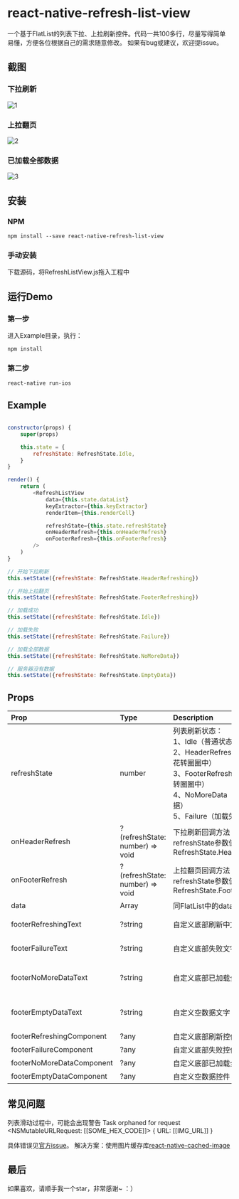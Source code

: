 # react-native-refresh-list-view

一个基于FlatList的列表下拉、上拉刷新控件。代码一共100多行，尽量写得简单易懂，方便各位根据自己的需求随意修改。
如果有bug或建议，欢迎提issue。

## 截图

### 下拉刷新

<img src="https://github.com/huanxsd/react-native-refresh-list-view/blob/master/screen_shot/1.png" alt="1" title="1">

### 上拉翻页

<img src="https://github.com/huanxsd/react-native-refresh-list-view/blob/master/screen_shot/2.png" alt="2" title="2">

### 已加载全部数据

<img src="https://github.com/huanxsd/react-native-refresh-list-view/blob/master/screen_shot/3.png" alt="3" title="3">

## 安装

### NPM
```
npm install --save react-native-refresh-list-view
```

### 手动安装
下载源码，将RefreshListView.js拖入工程中


## 运行Demo

### 第一步
进入Example目录，执行：
```
npm install
```

### 第二步
```
react-native run-ios
```

## Example

``` javascript

constructor(props) {
    super(props)

    this.state = {
        refreshState: RefreshState.Idle,
    }
}

render() {
    return (
        <RefreshListView
            data={this.state.dataList}
            keyExtractor={this.keyExtractor}
            renderItem={this.renderCell}

            refreshState={this.state.refreshState}
            onHeaderRefresh={this.onHeaderRefresh}
            onFooterRefresh={this.onFooterRefresh}
        />
    )
}

// 开始下拉刷新
this.setState({refreshState: RefreshState.HeaderRefreshing})

// 开始上拉翻页
this.setState({refreshState: RefreshState.FooterRefreshing})

// 加载成功
this.setState({refreshState: RefreshState.Idle})

// 加载失败
this.setState({refreshState: RefreshState.Failure})

// 加载全部数据
this.setState({refreshState: RefreshState.NoMoreData})

// 服务器没有数据
this.setState({refreshState: RefreshState.EmptyData})
```

## Props

| Prop | Type | Description | Default |
| :- | :- | :- | :- |
| refreshState | number | 列表刷新状态：<br/>1、Idle（普通状态）<br/>2、HeaderRefreshing（头部菊花转圈圈中）<br/>3、FooterRefreshing（底部菊花转圈圈中）<br/>4、NoMoreData（已加载全部数据）<br/>5、Failure（加载失败） | None |
| onHeaderRefresh | ?(refreshState: number) => void | 下拉刷新回调方法<br/>refreshState参数值为RefreshState.HeaderRefreshing | null |
| onFooterRefresh | ?(refreshState: number) => void | 上拉翻页回调方法<br/>refreshState参数值为RefreshState.FooterRefreshing | null |
| data | Array | 同FlatList中的data属性 | None |
| footerRefreshingText | ?string | 自定义底部刷新中文字 | '数据加载中…' |
| footerFailureText | ?string | 自定义底部失败文字 | '点击重新加载' |
| footerNoMoreDataText | ?string | 自定义底部已加载全部数据文字 | '已加载全部数据' |
| footerEmptyDataText | ?string | 自定义空数据文字 | '暂时没有相关数据' |
| footerRefreshingComponent | ?any | 自定义底部刷新控件 | null |
| footerFailureComponent | ?any | 自定义底部失败控件 | null |
| footerNoMoreDataComponent | ?any | 自定义底部已加载全部数据控件 | null |
| footerEmptyDataComponent | ?any | 自定义空数据控件 | null |

## 常见问题
列表滑动过程中，可能会出现警告
Task orphaned for request <NSMutableURLRequest: [[SOME_HEX_CODE]]> { URL: [[IMG_URL]] }

具体错误见[官方issue](https://github.com/facebook/react-native/issues/12152)。
解决方案：使用图片缓存库[react-native-cached-image](https://github.com/kfiroo/react-native-cached-image)


## 最后

如果喜欢，请顺手我一个star，非常感谢~  ：）
